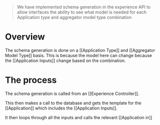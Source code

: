> We have implemented schema generation in the experience API to allow interfaces the ability to see what model is needed for each Application type and aggregator model type combination


# Overview

The schema generation is done on a [[Application Type]] and [[Aggregator Model Type]] basis. This is because the model here can change because the [[Application Inputs]] change based on the combination. 

# The process

The schema generation is called from an [[Experience Controller]]. 

This then makes a call to the database and gets the template for the [[Application]] which includes the [[Application Inputs]].

It then loops through all the inputs and calls the relevant [[Application in]]